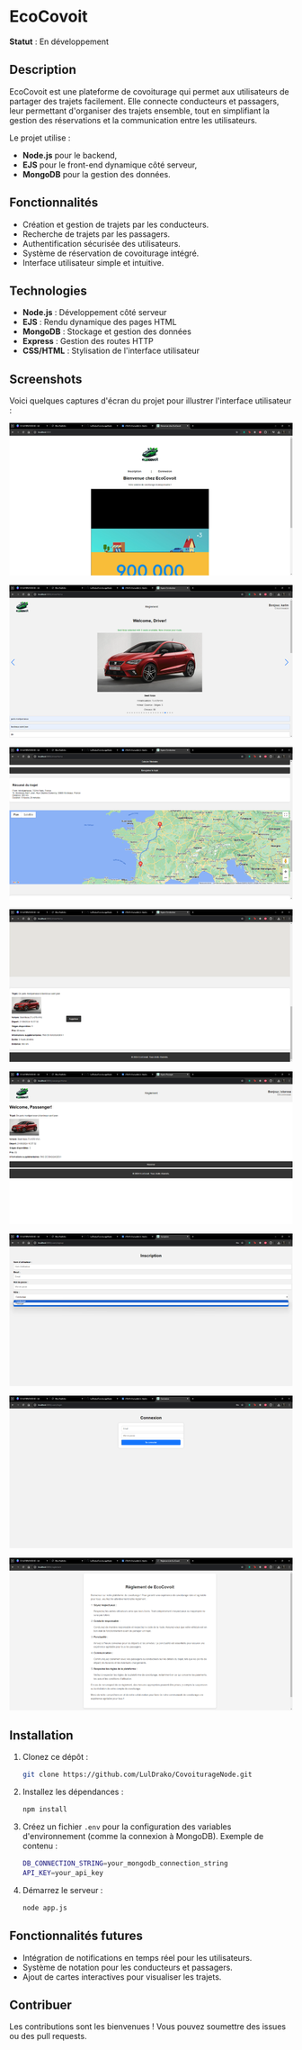 # EcoCovoit

**Statut** : En développement

## Description

EcoCovoit est une plateforme de covoiturage qui permet aux utilisateurs de partager des trajets facilement. Elle connecte conducteurs et passagers, leur permettant d'organiser des trajets ensemble, tout en simplifiant la gestion des réservations et la communication entre les utilisateurs.

Le projet utilise :
- **Node.js** pour le backend,
- **EJS** pour le front-end dynamique côté serveur,
- **MongoDB** pour la gestion des données.

## Fonctionnalités

- Création et gestion de trajets par les conducteurs.
- Recherche de trajets par les passagers.
- Authentification sécurisée des utilisateurs.
- Système de réservation de covoiturage intégré.
- Interface utilisateur simple et intuitive.

## Technologies

- **Node.js** : Développement côté serveur
- **EJS** : Rendu dynamique des pages HTML
- **MongoDB** : Stockage et gestion des données
- **Express** : Gestion des routes HTTP
- **CSS/HTML** : Stylisation de l'interface utilisateur

## Screenshots

Voici quelques captures d'écran du projet pour illustrer l'interface utilisateur :

![alt text](/images/image-6.png)

![alt text](/images/image.png)

![alt text](/images/image-1.png)

![alt text](/images/image-2.png)

![alt text](/images/image-4.png)

![alt text](/images/image-5.png)

![alt text](/images/image-7.png)

![alt text](/images/image-3.png)

## Installation

1. Clonez ce dépôt :
   ```bash
   git clone https://github.com/LulDrako/CovoiturageNode.git
   ```
2. Installez les dépendances :
   ```bash
   npm install
   ```
3. Créez un fichier `.env` pour la configuration des variables d'environnement (comme la connexion à MongoDB). Exemple de contenu :
   ```bash
   DB_CONNECTION_STRING=your_mongodb_connection_string
   API_KEY=your_api_key
   ```
4. Démarrez le serveur :
   ```bash
   node app.js
   ```

## Fonctionnalités futures

- Intégration de notifications en temps réel pour les utilisateurs.
- Système de notation pour les conducteurs et passagers.
- Ajout de cartes interactives pour visualiser les trajets.

## Contribuer

Les contributions sont les bienvenues ! Vous pouvez soumettre des issues ou des pull requests.
